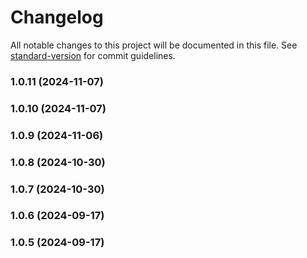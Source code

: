# Changelog

All notable changes to this project will be documented in this file. See [standard-version](https://github.com/conventional-changelog/standard-version) for commit guidelines.

### 1.0.11 (2024-11-07)

### 1.0.10 (2024-11-07)

### 1.0.9 (2024-11-06)

### 1.0.8 (2024-10-30)

### 1.0.7 (2024-10-30)

### 1.0.6 (2024-09-17)

### 1.0.5 (2024-09-17)
